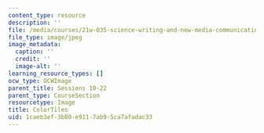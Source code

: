 ```yaml
---
content_type: resource
description: ''
file: /media/courses/21w-035-science-writing-and-new-media-communicating-science-to-the-public-fall-2016/1caeb3ef3b80e9117ab95ca7afadac33_ColorTiles.jpg
file_type: image/jpeg
image_metadata:
  caption: ''
  credit: ''
  image-alt: ''
learning_resource_types: []
ocw_type: OCWImage
parent_title: Sessions 10-22
parent_type: CourseSection
resourcetype: Image
title: ColorTiles
uid: 1caeb3ef-3b80-e911-7ab9-5ca7afadac33
---
```

